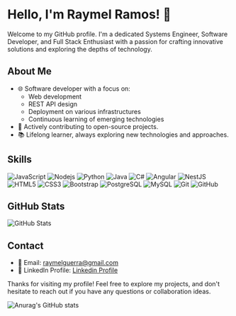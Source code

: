 # Hello, I'm Raymel Ramos! 👋

Welcome to my GitHub profile. I'm a dedicated Systems Engineer, Software Developer, and Full Stack Enthusiast with a passion for crafting innovative solutions and exploring the depths of technology.

## About Me

- 🌐 Software developer with a focus on:
  - Web development
  - REST API design
  - Deployment on various infrastructures
  - Continuous learning of emerging technologies
- 🚀 Actively contributing to open-source projects.
- 📚 Lifelong learner, always exploring new technologies and approaches.

## Skills

![JavaScript](https://img.shields.io/badge/-JavaScript-black?style=flat-square&logo=javascript)
![Nodejs](https://img.shields.io/badge/-Nodejs-black?style=flat-square&logo=Node.js)
![Python](https://img.shields.io/badge/-Python-black?style=flat-square&logo=Python)
![Java](https://img.shields.io/badge/-java-E34A86?style=flat-square&logo=java)
![C#](https://img.shields.io/badge/-C%23-239120?style=flat-square&logo=c-sharp)
![Angular](https://img.shields.io/badge/-Angular-DD0031?style=flat-square&logo=angular)
![NestJS](https://img.shields.io/badge/-NestJS-E0234E?style=flat-square&logo=nestjs)
![HTML5](https://img.shields.io/badge/-HTML5-E34F26?style=flat-square&logo=html5&logoColor=white)
![CSS3](https://img.shields.io/badge/-CSS3-1572B6?style=flat-square&logo=css3)
![Bootstrap](https://img.shields.io/badge/-Bootstrap-563D7C?style=flat-square&logo=bootstrap)
![PostgreSQL](https://img.shields.io/badge/-PostgreSQL-336791?style=flat-square&logo=postgresql)
![MySQL](https://img.shields.io/badge/-MySQL-black?style=flat-square&logo=mysql)
![Git](https://img.shields.io/badge/-Git-black?style=flat-square&logo=git)
![GitHub](https://img.shields.io/badge/-GitHub-181717?style=flat-square&logo=github)

## GitHub Stats

![GitHub Stats](https://github-readme-stats.vercel.app/api?username=raymelguerra&show_icons=true&count_private=true&hide=prs&theme=radical)

## Contact

- 📧 Email: raymelguerra@gmail.com
- 💼 LinkedIn Profile: [Linkedin Profile](https://www.linkedin.com/in/raymel-ramos-guerra-50457a16b/)

Thanks for visiting my profile! Feel free to explore my projects, and don't hesitate to reach out if you have any questions or collaboration ideas.



<!-- ACKNOWLEDGMENTS -->


 
 ![Anurag's GitHub stats](https://github-readme-stats.vercel.app/api?username=raymelguerra&show_icons=true&theme=codeSTACKr)
<!---
raymelguerra/raymelguerra is a ✨ special ✨ repository because its `README.md` (this file) appears on your GitHub profile.
You can click the Preview link to take a look at your changes.
--->
